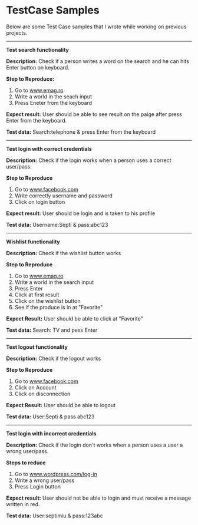 # TestCase Samples

Below are some Test Case samples that I wrote while working on previous projects.

-----------

**Test search functionality**

**Description:** Check if  a person writes a word on the search and he can hits Enter button on keyboard.

**Step to Reproduce:** 
1. Go to www.emag.ro
2. Write a world in the seach input
3. Press Eneter from the keyboard

**Expect result:** User should be able to see result on the paige after press Enter from the keyboard.

**Test data:** Search:telephone & press Enter from the keyboard

----------------

**Test login with correct credentials**

**Description:** Check if the login works when a person uses a correct user/pass.

**Step to Reproduce**
1. Go to www.facebook.com
2. Write correctly username and password
3. Click on login button

**Expect result:** User should be login and is taken to his profile 

**Test data:** Username:Septi & pass:abc123

--------------------------------------

**Wishlist functionality**

**Description:** Check if the wishlist button works

**Step to Reproduce** 
1. Go to www.emag.ro
2. Write a world in the search input 
3. Press Enter
4. Click at first result
5. Click on the wishlist button
6. See if the produce is in at "Favorite"

**Expect Result:** User should be able to click at "Favorite"

**Test data:** Search: TV and pess Enter

---------------------------------------

**Test logout functionality**

**Description:** Check if the logout works

**Step to Reproduce**
1. Go to www.facebook.com
2. Click on Account
3. Click on disconnection

**Expect Result:** User should be able to logout 

**Test data:** User:Septi & pass abc123

---------------------------------------

**Test login with incorrect credentials**

**Description:** Check if the login don't works when a person uses a user a wrong user/pass.

**Steps to reduce**
1. Go to www.wordpress.com/log-in
2. Write a wrong user/pass
3. Press Login button

**Expect result:** User should not be able to login and must receive a message written in red.

**Test data:** User:septimiu & pass:123abc


